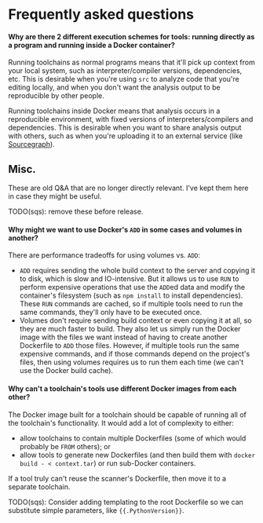 # Frequently asked questions

#### Why are there 2 different execution schemes for tools: running directly as a program and running inside a Docker container?

Running toolchains as normal programs means that it'll pick up context from your
local system, such as interpreter/compiler versions, dependencies, etc. This is
desirable when you're using `src` to analyze code that you're editing locally,
and when you don't want the analysis output to be reproducible by other people.

Running toolchains inside Docker means that analysis occurs in a reproducible
environment, with fixed versions of interpreters/compilers and dependencies.
This is desirable when you want to share analysis output with others, such as
when you're uploading it to an external service (like
[Sourcegraph](https://sourcegraph.com)).



## Misc.

These are old Q&A that are no longer directly relevant. I've kept them here in
case they might be useful.

TODO(sqs): remove these before release.

#### Why might we want to use Docker's `ADD` in some cases and volumes in another?

There are performance tradeoffs for using volumes vs. `ADD`:

* `ADD` requires sending the whole build context to the server and copying it to
  disk, which is slow and IO-intensive. But it allows us to use `RUN` to perform
  expensive operations that use the `ADD`ed data and modify the container's
  filesystem (such as `npm install` to install dependencies). These `RUN`
  commands are cached, so if multiple tools need to run the same commands,
  they'll only have to be executed once.
* Volumes don't require sending build context or even copying it at all, so they
  are much faster to build. They also let us simply run the Docker image with
  the files we want instead of having to create another Dockerfile to `ADD`
  those files. However, if multiple tools run the same expensive commands, and
  if those commands depend on the project's files, then using volumes requires
  us to run them each time (we can't use the Docker build cache).


#### Why can't a toolchain's tools use different Docker images from each other?

The Docker image built for a toolchain should be capable of running all of the
toolchain's functionality. It would add a lot of complexity to either:

* allow toolchains to contain multiple Dockerfiles (some of which would probably
  be `FROM` others); or
* allow tools to generate new Dockerfiles (and then build them with `docker
  build - < context.tar`) or run sub-Docker containers.

If a tool truly can't reuse the scanner's Dockerfile, then move it to a separate
toolchain.

TODO(sqs): Consider adding templating to the root Dockerfile so we can
substitute simple parameters, like `{{.PythonVersion}}`.
